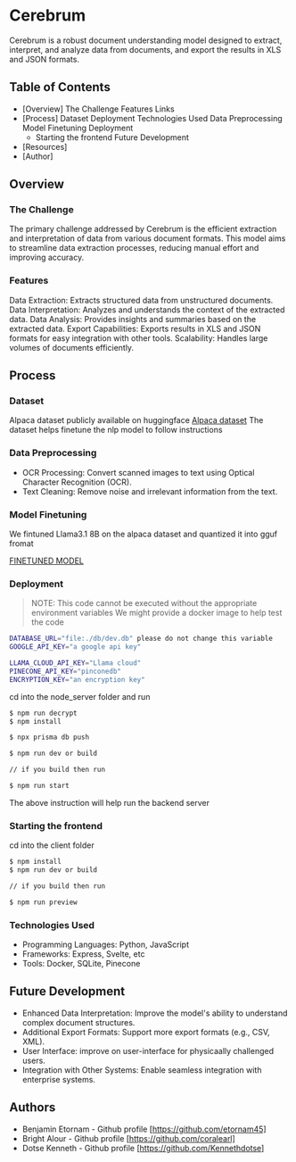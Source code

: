 # Cerebrum
Cerebrum is a robust document understanding model designed to extract, interpret, and analyze data from documents, and export the results in XLS and JSON formats.

## Table of Contents
- [Overview]
   The Challenge
   Features
   Links
- [Process]
    Dataset
    Deployment
    Technologies Used
    Data Preprocessing
    Model Finetuning 
    Deployment
    - Starting the frontend
    Future Development
- [Resources]
- [Author]

## Overview
### The Challenge
The primary challenge addressed by Cerebrum is the efficient extraction and interpretation of data from various document formats. This model aims to streamline data extraction processes, reducing manual effort and improving accuracy.

### Features

Data Extraction: Extracts structured data from unstructured documents.
Data Interpretation: Analyzes and understands the context of the extracted data.
Data Analysis: Provides insights and summaries based on the extracted data.
Export Capabilities: Exports results in XLS and JSON formats for easy integration with other tools.
Scalability: Handles large volumes of documents efficiently.

## Process

### Dataset
Alpaca dataset publicly available on huggingface
    [Alpaca dataset](https://huggingface.co/datasets/tatsu-lab/alpaca)
The dataset helps finetune the nlp model to follow instructions  
   
### Data Preprocessing
- OCR Processing: Convert scanned images to text using Optical Character Recognition (OCR).
- Text Cleaning: Remove noise and irrelevant information from the text.

### Model Finetuning 
We fintuned Llama3.1 8B on the alpaca dataset and quantized it into gguf fromat

[FINETUNED MODEL](https://huggingface.co/etornam/flash)


### Deployment
> NOTE: This code cannot be executed without the appropriate environment variables
> We might provide a docker image to help test the code 

```bash
DATABASE_URL="file:./db/dev.db" please do not change this variable 
GOOGLE_API_KEY="a google api key"

LLAMA_CLOUD_API_KEY="Llama cloud"
PINECONE_API_KEY="pinconedb"
ENCRYPTION_KEY="an encryption key"
```

cd into the node_server folder and run 
```bash
$ npm run decrypt
$ npm install

$ npx prisma db push

$ npm run dev or build

// if you build then run

$ npm run start
```

The above instruction will help run the backend server

### Starting the frontend 
cd into the client folder
```bash
$ npm install
$ npm run dev or build

// if you build then run

$ npm run preview
```

### Technologies Used
- Programming Languages: Python, JavaScript
- Frameworks: Express, Svelte, etc
- Tools: Docker, SQLite, Pinecone

## Future Development
- Enhanced Data Interpretation: Improve the model's ability to understand complex document structures.
- Additional Export Formats: Support more export formats (e.g., CSV, XML).
- User Interface: improve on user-interface for  physicaally challenged users.
- Integration with Other Systems: Enable seamless integration with enterprise systems.

## Authors
- Benjamin Etornam - Github profile [https://github.com/etornam45] 
- Bright Alour - Github profile [https://github.com/coralearl] 
- Dotse Kenneth - Github profile [https://github.com/Kennethdotse] 
